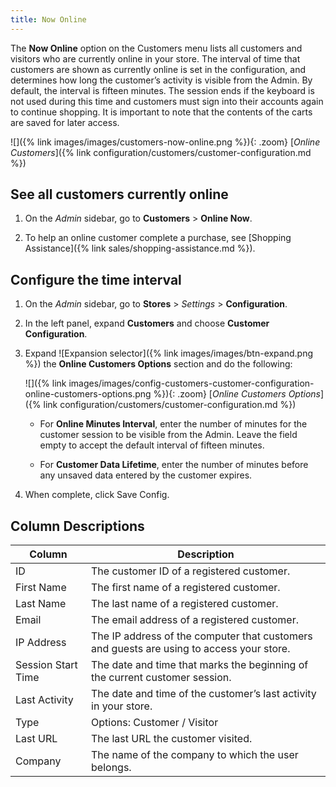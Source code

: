 ```yaml
---
title: Now Online
---
```


The **Now Online** option on the Customers menu lists all customers and visitors who are currently online in your store. The interval of time that customers are shown as currently online is set in the configuration, and determines how long the customer’s activity is visible from the Admin. By default, the interval is fifteen minutes. The session ends if the keyboard is not used during this time and customers must sign into their accounts again to continue shopping. It is important to note that the contents of the carts are saved for later access.

![]({% link images/images/customers-now-online.png %}){: .zoom}
[_Online Customers_]({% link configuration/customers/customer-configuration.md %})

## See all customers currently online

1. On the _Admin_ sidebar, go to **Customers** > **Online Now**.

1. To help an online customer complete a purchase, see [Shopping Assistance]({% link sales/shopping-assistance.md %}).

## Configure the time interval

1. On the _Admin_ sidebar, go to **Stores** > _Settings_ > **Configuration**.

1. In the left panel, expand **Customers** and choose **Customer Configuration**.

1. Expand ![Expansion selector]({% link images/images/btn-expand.png %}) the **Online Customers Options** section and do the following:

      ![]({% link images/images/config-customers-customer-configuration-online-customers-options.png %}){: .zoom}
      [_Online Customers Options_]({% link configuration/customers/customer-configuration.md %})

      - For **Online Minutes Interval**, enter the number of minutes for the customer session to be visible from the Admin. Leave the field empty to accept the default interval of fifteen minutes.

      - For **Customer Data Lifetime**, enter the number of minutes before any unsaved data entered by the customer expires.

1. When complete, click <span class="btn">Save Config</span>.

## Column Descriptions

| Column             | Description                                                                              |
|--------------------|------------------------------------------------------------------------------------------|
| ID                 | The customer ID of a registered customer.                                                |
| First Name         | The first name of a registered customer.                                                 |
| Last Name          | The last name of a registered customer.                                                  |
| Email              | The email address of a registered customer.                                              |
| IP Address         | The IP address of the computer that customers and guests are using to access your store. |
| Session Start Time | The date and time that marks the beginning of the current customer session.              |
| Last Activity      | The date and time of the customer’s last activity in your store.                         |
| Type               | Options: Customer / Visitor                                                              |
| Last URL           | The last URL the customer visited.                                                       |
| Company            | The name of the company to which the user belongs.                                       |

